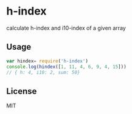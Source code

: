 # h-index
calculate h-index and i10-index of a given array

## Usage
```js
var hindex= require('h-index')
console.log(hindex([1, 11, 4, 6, 9, 4, 15]))
// { h: 4, i10: 2, sum: 50}
```

## License
MIT